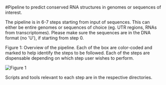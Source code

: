 #Pipeline to predict conserved RNA structures in genomes or sequences of interest.

The pipeline is in 6-7 steps starting from input of sequences. This can either be entire genomes or sequences of choice (eg. UTR regions, RNAs from transcriptomes). Please make sure the sequences are in the DNA format (no 'U'), if starting from step 0. 

Figure 1: Overview of the pipeline. Each of the box are color-coded and marked to help identify the steps to be followed. Each of the steps are dispensable depending on which step user wishes to perform. 

![Figure 1](/conservedStructurePredictionPipeline/pipeline.png)


Scripts and tools relevant to each step are in the respective directories.